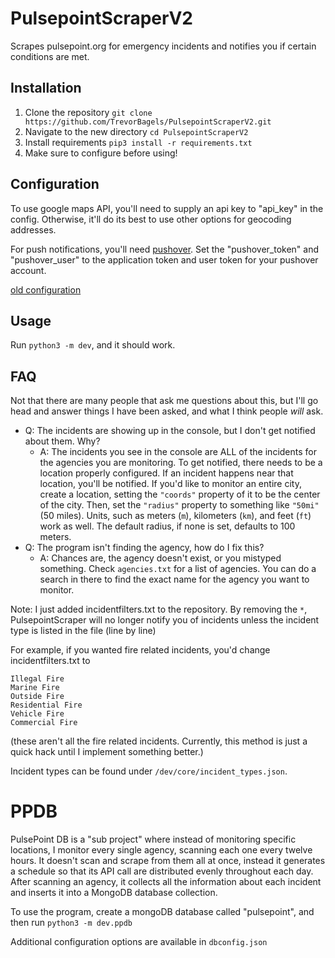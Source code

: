 # PulsepointScraperV2
Scrapes pulsepoint.org for emergency incidents and notifies you if certain conditions are met.



## Installation
1. Clone the repository `git clone https://github.com/TrevorBagels/PulsepointScraperV2.git`
2. Navigate to the new directory `cd PulsepointScraperV2`
3. Install requirements `pip3 install -r requirements.txt`
4. Make sure to configure before using!


## Configuration

To use google maps API, you'll need to supply an api key to "api_key" in the config. Otherwise, it'll do its best to use other options for geocoding addresses. 

For push notifications, you'll need [pushover](https://pushover.net/). Set the "pushover_token" and "pushover_user" to the application token and user token for your pushover account.


[old configuration](https://github.com/TrevorBagels/PulsepointScraper/wiki/Configuration)

## Usage
Run `python3 -m dev`, and it should work.


## FAQ

Not that there are many people that ask me questions about this, but I'll go head and answer things I have been asked, and what I think people *will* ask.

* Q: The incidents are showing up in the console, but I don't get notified about them. Why?
  * A: The incidents you see in the console are ALL of the incidents for the agencies you are monitoring. To get notified, there needs to be a location properly configured. If an incident happens near that location, you'll be notified. If you'd like to monitor an entire city, create a location, setting the `"coords"` property of it to be the center of the city. Then, set the `"radius"` property to something like `"50mi"` (50 miles). Units, such as meters (`m`), kilometers (`km`), and feet (`ft`) work as well. The default radius, if none is set, defaults to 100 meters.
* Q: The program isn't finding the agency, how do I fix this?
  * A: Chances are, the agency doesn't exist, or you mistyped something. Check `agencies.txt` for a list of agencies. You can do a search in there to find the exact name for the agency you want to monitor.



Note: I just added incidentfilters.txt to the repository. By removing the `*`, PulsepointScraper will no longer notify you of incidents unless the incident type is listed in the file (line by line)

For example, if you wanted fire related incidents, you'd change incidentfilters.txt to 
```
Illegal Fire
Marine Fire
Outside Fire
Residential Fire
Vehicle Fire
Commercial Fire
```
(these aren't all the fire related incidents. Currently, this method is just a quick hack until I implement something better.)

Incident types can be found under `/dev/core/incident_types.json`.


# PPDB

PulsePoint DB is a "sub project" where instead of monitoring specific locations, I monitor every single agency, scanning each one every twelve hours. It doesn't scan and scrape from them all at once, instead it generates a schedule so that its API call are distributed evenly throughout each day. After scanning an agency, it collects all the information about each incident and inserts it into a MongoDB database collection. 

To use the program, create a mongoDB database called "pulsepoint", and then run 
`python3 -m dev.ppdb`

Additional configuration options are available in `dbconfig.json`

